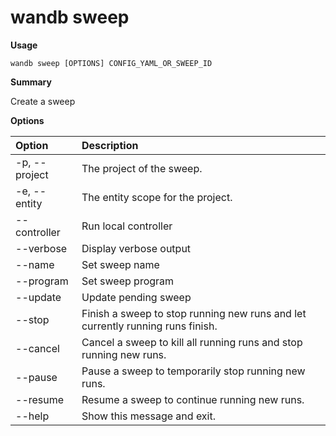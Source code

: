 # wandb sweep

**Usage**

`wandb sweep [OPTIONS] CONFIG_YAML_OR_SWEEP_ID`

**Summary**

Create a sweep

**Options**

| **Option** | **Description** |
| :--- | :--- |
| -p, --project | The project of the sweep. |
| -e, --entity | The entity scope for the project. |
| --controller | Run local controller |
| --verbose | Display verbose output |
| --name | Set sweep name |
| --program | Set sweep program |
| --update | Update pending sweep |
| --stop | Finish a sweep to stop running new runs and let   currently running runs finish. |
| --cancel | Cancel a sweep to kill all running runs and stop running   new runs. |
| --pause | Pause a sweep to temporarily stop running new runs. |
| --resume | Resume a sweep to continue running new runs. |
| --help | Show this message and exit. |

